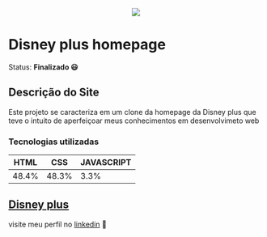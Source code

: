 <p align="center">
  <img src="https://raw.githubusercontent.com/rebecasguerri/Disney-plus/main/images/logo/logo%20276x150.png">
</p>

# Disney plus homepage
Status: **Finalizado 😃**


 ## Descrição do Site
   Este projeto se caracteriza em um clone da homepage da Disney plus que teve o intuito de aperfeiçoar meus conhecimentos em desenvolvimeto web
 
 ### Tecnologias utilizadas
  HTML| CSS | JAVASCRIPT
  ---|---|---|
  48.4%|48.3%| 3.3%



## [Disney plus](###)


visite meu perfil no [linkedin](https://www.linkedin.com/in/rebeca-freitas-16b16a232/) 💟
